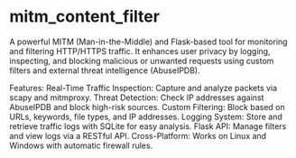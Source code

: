 # mitm_content_filter
A powerful MITM (Man-in-the-Middle) and Flask-based tool for monitoring and filtering HTTP/HTTPS traffic. It enhances user privacy by logging, inspecting, and blocking malicious or unwanted requests using custom filters and external threat intelligence (AbuseIPDB).

Features:
Real-Time Traffic Inspection: Capture and analyze packets via scapy and mitmproxy.
Threat Detection: Check IP addresses against AbuseIPDB and block high-risk sources.
Custom Filtering: Block based on URLs, keywords, file types, and IP addresses.
Logging System: Store and retrieve traffic logs with SQLite for easy analysis.
Flask API: Manage filters and view logs via a RESTful API.
Cross-Platform: Works on Linux and Windows with automatic firewall rules.
